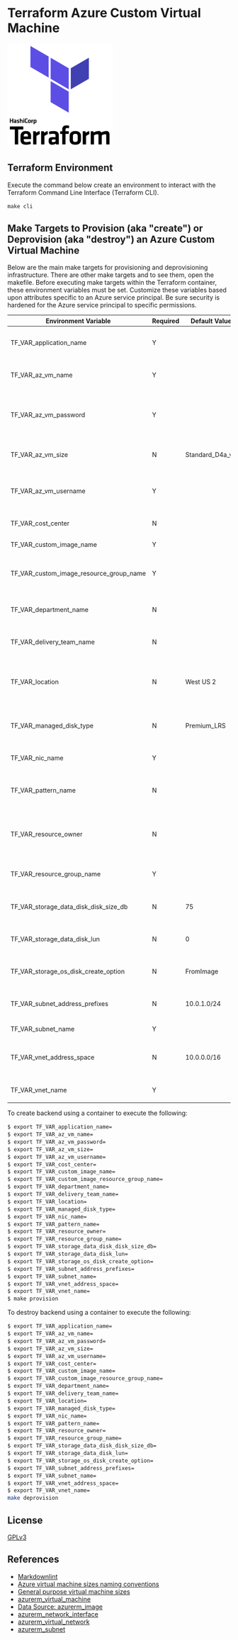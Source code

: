 # Terraform Azure Custom Virtual Machine

![](assets/terraform-icon.png)

## Terraform Environment

Execute the command below create an environment to interact with the Terraform Command Line Interface (Terraform CLI).

```makefile
make cli
```

## Make Targets to Provision (aka "create") or Deprovision (aka "destroy") an Azure Custom Virtual Machine

Below are the main make targets for provisioning and deprovisioning infrastructure. There are other make targets and to see them, open the makefile. Before executing make targets within the Terraform container, these environment variables must be set. Customize these variables based upon attributes specific to an Azure service principal. Be sure security is hardened for the Azure service principal to specific permissions.

| Environment Variable                    | Required | Default Value   | Description                                                   |
| --------------------------------------- | ---------| --------------- | ------------------------------------------------------------- |
| TF_VAR_application_name                 | Y        |                 | Tag name for capturing application name                       |
| TF_VAR_az_vm_name                       | Y        |                 | Specifies the name of the Virtual Machine.                    |
| TF_VAR_az_vm_password                   | Y        |                 | The password associated with the local administrator account. |
| TF_VAR_az_vm_size                       | N        | Standard_D4a_v4 | Specifies the size of the Virtual Machine.                    |
| TF_VAR_az_vm_username                   | Y        |                 | Specifies the name of the local administrator account.        |
| TF_VAR_cost_center                      | N        |                 | Tag name for capturing cost center.                           |
| TF_VAR_custom_image_name                | Y        |                 | The name of the Image.                                        |
| TF_VAR_custom_image_resource_group_name | Y        |                 | The Name of the Resource Group where this Image exists.       |
| TF_VAR_department_name                  | N        |                 | Tag name for capturing department name.                       |
| TF_VAR_delivery_team_name               | N        |                 | Tag name for capturing delivery team name.                    |
| TF_VAR_location                         | N        | West US 2       | The Azure Region where the Resource Group should exist.       |
| TF_VAR_managed_disk_type                | N        | Premium_LRS     | Specifies the type of managed disk to create.                 |
| TF_VAR_nic_name                         | Y        |                 | The name of the Network Interface.                            |
| TF_VAR_pattern_name                     | N        |                 | Tag name for capturing infrastructure pattern name.           |
| TF_VAR_resource_owner                   | N        |                 | The Name which should be used for this Resource Group.        |
| TF_VAR_resource_group_name              | Y        |                 | Tag name for capturing resource owner.                        |
| TF_VAR_storage_data_disk_disk_size_db   | N        | 75              | Specifies the size of the data disk in gigabytes.             |
| TF_VAR_storage_data_disk_lun            | N        | 0               | Specifies the logical unit number of the data disk.           |
| TF_VAR_storage_os_disk_create_option    | N        | FromImage       | Specifies how the data disk should be created.                |
| TF_VAR_subnet_address_prefixes          | N        | 10.0.1.0/24     | The address prefixes to use for the subnet.                   |
| TF_VAR_subnet_name                      | Y        |                 | The name of the subnet.                                       |
| TF_VAR_vnet_address_space               | N        | 10.0.0.0/16     | The address space that is used the virtual network.           |
| TF_VAR_vnet_name                        | Y        |                 | The name of the virtual network.                              |

To create backend using a container to execute the following:

```bash
$ export TF_VAR_application_name=
$ export TF_VAR_az_vm_name=
$ export TF_VAR_az_vm_password=
$ export TF_VAR_az_vm_size=
$ export TF_VAR_az_vm_username=
$ export TF_VAR_cost_center=
$ export TF_VAR_custom_image_name=
$ export TF_VAR_custom_image_resource_group_name=
$ export TF_VAR_department_name=
$ export TF_VAR_delivery_team_name=
$ export TF_VAR_location=
$ export TF_VAR_managed_disk_type=
$ export TF_VAR_nic_name=
$ export TF_VAR_pattern_name=
$ export TF_VAR_resource_owner=
$ export TF_VAR_resource_group_name=
$ export TF_VAR_storage_data_disk_disk_size_db=
$ export TF_VAR_storage_data_disk_lun=
$ export TF_VAR_storage_os_disk_create_option=
$ export TF_VAR_subnet_address_prefixes=
$ export TF_VAR_subnet_name=
$ export TF_VAR_vnet_address_space=
$ export TF_VAR_vnet_name=
$ make provision
```

To destroy backend using a container to execute the following:

```bash
$ export TF_VAR_application_name=
$ export TF_VAR_az_vm_name=
$ export TF_VAR_az_vm_password=
$ export TF_VAR_az_vm_size=
$ export TF_VAR_az_vm_username=
$ export TF_VAR_cost_center=
$ export TF_VAR_custom_image_name=
$ export TF_VAR_custom_image_resource_group_name=
$ export TF_VAR_department_name=
$ export TF_VAR_delivery_team_name=
$ export TF_VAR_location=
$ export TF_VAR_managed_disk_type=
$ export TF_VAR_nic_name=
$ export TF_VAR_pattern_name=
$ export TF_VAR_resource_owner=
$ export TF_VAR_resource_group_name=
$ export TF_VAR_storage_data_disk_disk_size_db=
$ export TF_VAR_storage_data_disk_lun=
$ export TF_VAR_storage_os_disk_create_option=
$ export TF_VAR_subnet_address_prefixes=
$ export TF_VAR_subnet_name=
$ export TF_VAR_vnet_address_space=
$ export TF_VAR_vnet_name=
make deprovision
```

## License

[GPLv3](LICENSE)

## References

* [Markdownlint](https://dlaa.me/markdownlint/)
* [Azure virtual machine sizes naming conventions](https://docs.microsoft.com/en-us/azure/virtual-machines/vm-naming-conventions)
* [General purpose virtual machine sizes](https://docs.microsoft.com/en-us/azure/virtual-machines/sizes-general)
* [azurerm_virtual_machine](https://registry.terraform.io/providers/hashicorp/azurerm/latest/docs/resources/virtual_machine)
* [Data Source: azurerm_image](https://registry.terraform.io/providers/hashicorp/azurerm/latest/docs/data-sources/image)
* [azurerm_network_interface](https://registry.terraform.io/providers/hashicorp/azurerm/latest/docs/resources/network_interface)
* [azurerm_virtual_network](https://registry.terraform.io/providers/hashicorp/azurerm/latest/docs/resources/virtual_network)
* [azurerm_subnet](https://registry.terraform.io/providers/hashicorp/azurerm/latest/docs/resources/subnet)
